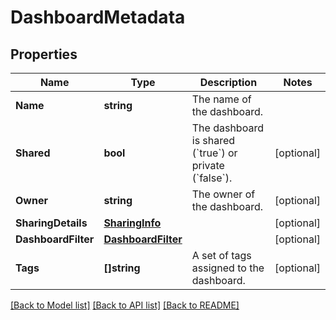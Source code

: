 # DashboardMetadata

## Properties

Name | Type | Description | Notes
------------ | ------------- | ------------- | -------------
**Name** | **string** | The name of the dashboard. | 
**Shared** | **bool** | The dashboard is shared (&#x60;true&#x60;) or private (&#x60;false&#x60;). | [optional] 
**Owner** | **string** | The owner of the dashboard. | [optional] 
**SharingDetails** | [**SharingInfo**](SharingInfo.md) |  | [optional] 
**DashboardFilter** | [**DashboardFilter**](DashboardFilter.md) |  | [optional] 
**Tags** | **[]string** | A set of tags assigned to the dashboard. | [optional] 

[[Back to Model list]](../README.md#documentation-for-models) [[Back to API list]](../README.md#documentation-for-api-endpoints) [[Back to README]](../README.md)


